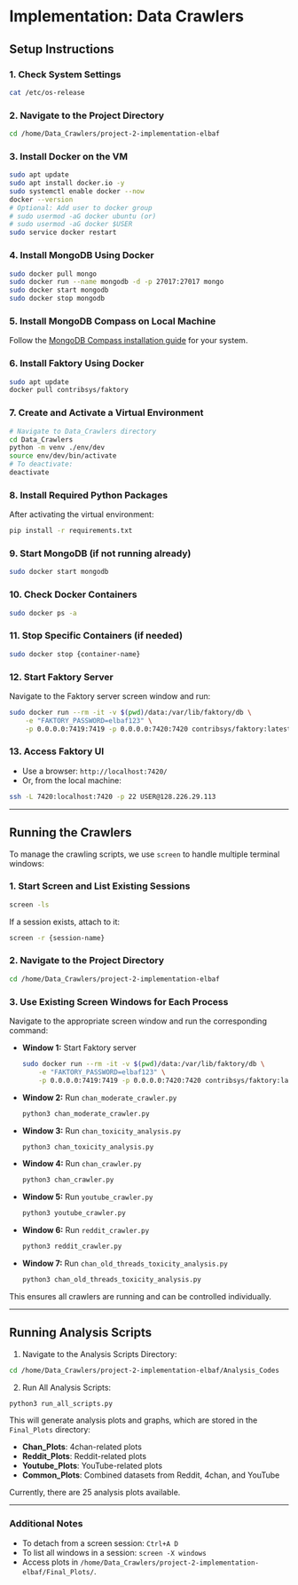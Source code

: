 # Implementation: Data Crawlers

## Setup Instructions

### 1. Check System Settings
```bash
cat /etc/os-release
```

### 2. Navigate to the Project Directory
```bash
cd /home/Data_Crawlers/project-2-implementation-elbaf
```

### 3. Install Docker on the VM
```bash
sudo apt update
sudo apt install docker.io -y
sudo systemctl enable docker --now
docker --version
# Optional: Add user to docker group
# sudo usermod -aG docker ubuntu (or)
# sudo usermod -aG docker $USER
sudo service docker restart
```

### 4. Install MongoDB Using Docker
```bash
sudo docker pull mongo
sudo docker run --name mongodb -d -p 27017:27017 mongo
sudo docker start mongodb
sudo docker stop mongodb
```

### 5. Install MongoDB Compass on Local Machine
Follow the [MongoDB Compass installation guide](https://www.mongodb.com/docs/compass/current/install/) for your system.

### 6. Install Faktory Using Docker
```bash
sudo apt update
docker pull contribsys/faktory
```

### 7. Create and Activate a Virtual Environment
```bash
# Navigate to Data_Crawlers directory
cd Data_Crawlers
python -m venv ./env/dev
source env/dev/bin/activate
# To deactivate:
deactivate
```

### 8. Install Required Python Packages
After activating the virtual environment:
```bash
pip install -r requirements.txt
```

### 9. Start MongoDB (if not running already)
```bash
sudo docker start mongodb
```

### 10. Check Docker Containers
```bash
sudo docker ps -a
```

### 11. Stop Specific Containers (if needed)
```bash
sudo docker stop {container-name}
```

### 12. Start Faktory Server
Navigate to the Faktory server screen window and run:
```bash
sudo docker run --rm -it -v $(pwd)/data:/var/lib/faktory/db \
    -e "FAKTORY_PASSWORD=elbaf123" \
    -p 0.0.0.0:7419:7419 -p 0.0.0.0:7420:7420 contribsys/faktory:latest
```

### 13. Access Faktory UI
- Use a browser: `http://localhost:7420/`
- Or, from the local machine:
```bash
ssh -L 7420:localhost:7420 -p 22 USER@128.226.29.113
```

---

## Running the Crawlers

To manage the crawling scripts, we use `screen` to handle multiple terminal windows:

### 1. Start Screen and List Existing Sessions
```bash
screen -ls
```
If a session exists, attach to it:
```bash
screen -r {session-name}
```

### 2. Navigate to the Project Directory
```bash
cd /home/Data_Crawlers/project-2-implementation-elbaf
```

### 3. Use Existing Screen Windows for Each Process
Navigate to the appropriate screen window and run the corresponding command:

- **Window 1:** Start Faktory server
  ```bash
  sudo docker run --rm -it -v $(pwd)/data:/var/lib/faktory/db \
      -e "FAKTORY_PASSWORD=elbaf123" \
      -p 0.0.0.0:7419:7419 -p 0.0.0.0:7420:7420 contribsys/faktory:latest
  ```

- **Window 2:** Run `chan_moderate_crawler.py`
  ```bash
  python3 chan_moderate_crawler.py
  ```

- **Window 3:** Run `chan_toxicity_analysis.py`
  ```bash
  python3 chan_toxicity_analysis.py
  ```

- **Window 4:** Run `chan_crawler.py`
  ```bash
  python3 chan_crawler.py
  ```

- **Window 5:** Run `youtube_crawler.py`
  ```bash
  python3 youtube_crawler.py
  ```

- **Window 6:** Run `reddit_crawler.py`
  ```bash
  python3 reddit_crawler.py
  ```

- **Window 7:** Run `chan_old_threads_toxicity_analysis.py`
  ```bash
  python3 chan_old_threads_toxicity_analysis.py
  ```

This ensures all crawlers are running and can be controlled individually.

---

## Running Analysis Scripts

1. Navigate to the Analysis Scripts Directory:
```bash
cd /home/Data_Crawlers/project-2-implementation-elbaf/Analysis_Codes
```

2. Run All Analysis Scripts:
```bash
python3 run_all_scripts.py
```

This will generate analysis plots and graphs, which are stored in the `Final_Plots` directory:

- **Chan_Plots**: 4chan-related plots
- **Reddit_Plots**: Reddit-related plots
- **Youtube_Plots**: YouTube-related plots
- **Common_Plots**: Combined datasets from Reddit, 4chan, and YouTube

Currently, there are 25 analysis plots available.

---

### Additional Notes
- To detach from a screen session: `Ctrl+A D`
- To list all windows in a session: `screen -X windows`
- Access plots in `/home/Data_Crawlers/project-2-implementation-elbaf/Final_Plots/`.
